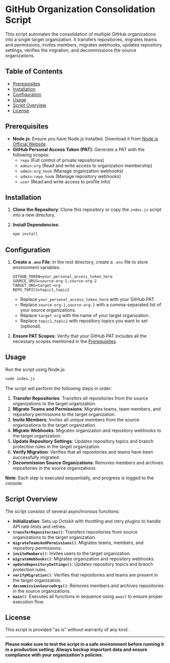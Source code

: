 # GitHub Organization Consolidation Script

This script automates the consolidation of multiple GitHub organizations into a single target organization. It transfers repositories, migrates teams and permissions, invites members, migrates webhooks, updates repository settings, verifies the migration, and decommissions the source organizations.

## Table of Contents

- [Prerequisites](#prerequisites)
- [Installation](#installation)
- [Configuration](#configuration)
- [Usage](#usage)
- [Script Overview](#script-overview)
- [License](#license)

## Prerequisites

- **Node.js**: Ensure you have Node.js installed. Download it from [Node.js Official Website](https://nodejs.org/).
- **GitHub Personal Access Token (PAT)**: Generate a PAT with the following scopes:
  - `repo` (Full control of private repositories)
  - `admin:org` (Read and write access to organization membership)
  - `admin:org_hook` (Manage organization webhooks)
  - `admin:repo_hook` (Manage repository webhooks)
  - `user` (Read and write access to profile info)

## Installation

1. **Clone the Repository**: Clone this repository or copy the `index.js` script into a new directory.

2. **Install Dependencies**:

   ```bash
   npm install 
   ```

## Configuration

1. **Create a `.env` File**: In the root directory, create a `.env` file to store environment variables.

   ```env
   GITHUB_TOKEN=your_personal_access_token_here
   SOURCE_ORGS=source-org-1,source-org-2
   TARGET_ORG=target-org
   REPO_TOPICS=topic1,topic2
   ```

   - Replace `your_personal_access_token_here` with your GitHub PAT.
   - Replace `source-org-1,source-org-2` with a comma-separated list of your source organizations.
   - Replace `target-org` with the name of your target organization.
   - Replace `topic1,topic2` with repository topics you want to set (optional).

2. **Ensure PAT Scopes**: Verify that your GitHub PAT includes all the necessary scopes mentioned in the [Prerequisites](#prerequisites).

## Usage

Run the script using Node.js:

```bash
node index.js
```

The script will perform the following steps in order:

1. **Transfer Repositories**: Transfers all repositories from the source organizations to the target organization.
2. **Migrate Teams and Permissions**: Migrates teams, team members, and repository permissions to the target organization.
3. **Invite Members**: Invites all unique members from the source organizations to the target organization.
4. **Migrate Webhooks**: Migrates organization and repository webhooks to the target organization.
5. **Update Repository Settings**: Updates repository topics and branch protection rules in the target organization.
6. **Verify Migration**: Verifies that all repositories and teams have been successfully migrated.
7. **Decommission Source Organizations**: Removes members and archives repositories in the source organizations.

**Note**: Each step is executed sequentially, and progress is logged to the console.

## Script Overview

The script consists of several asynchronous functions:

- **Initialization**: Sets up Octokit with throttling and retry plugins to handle API rate limits and retries.
- **`transferRepositories()`**: Transfers repositories from source organizations to the target organization.
- **`migrateTeamsAndPermissions()`**: Migrates teams, members, and repository permissions.
- **`inviteMembers()`**: Invites users to the target organization.
- **`migrateWebhooks()`**: Migrates organization and repository webhooks.
- **`updateRepositorySettings()`**: Updates repository topics and branch protection rules.
- **`verifyMigration()`**: Verifies that repositories and teams are present in the target organization.
- **`decommissionSourceOrgs()`**: Removes members and archives repositories in the source organizations.
- **`main()`**: Executes all functions in sequence using `await` to ensure proper execution flow.

## License

This script is provided "as is" without warranty of any kind.

---

**Please make sure to test the script in a safe environment before running it in a production setting. Always backup important data and ensure compliance with your organization's policies.**